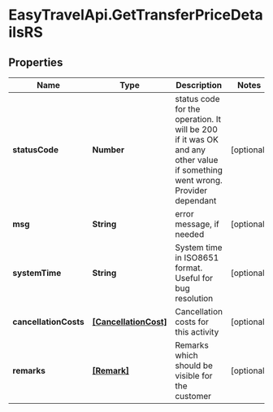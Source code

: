 # EasyTravelApi.GetTransferPriceDetailsRS

## Properties
Name | Type | Description | Notes
------------ | ------------- | ------------- | -------------
**statusCode** | **Number** | status code for the operation. It will be 200 if it was OK and any other value if something went wrong. Provider dependant | [optional] 
**msg** | **String** | error message, if needed | [optional] 
**systemTime** | **String** | System time in ISO8651 format. Useful for bug resolution | [optional] 
**cancellationCosts** | [**[CancellationCost]**](CancellationCost.md) | Cancellation costs for this activity | [optional] 
**remarks** | [**[Remark]**](Remark.md) | Remarks which should be visible for the customer | [optional] 


